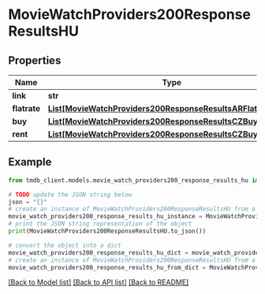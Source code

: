 # MovieWatchProviders200ResponseResultsHU


## Properties

Name | Type | Description | Notes
------------ | ------------- | ------------- | -------------
**link** | **str** |  | [optional] 
**flatrate** | [**List[MovieWatchProviders200ResponseResultsARFlatrateInner]**](MovieWatchProviders200ResponseResultsARFlatrateInner.md) |  | [optional] 
**buy** | [**List[MovieWatchProviders200ResponseResultsCZBuyInner]**](MovieWatchProviders200ResponseResultsCZBuyInner.md) |  | [optional] 
**rent** | [**List[MovieWatchProviders200ResponseResultsCZBuyInner]**](MovieWatchProviders200ResponseResultsCZBuyInner.md) |  | [optional] 

## Example

```python
from tmdb_client.models.movie_watch_providers200_response_results_hu import MovieWatchProviders200ResponseResultsHU

# TODO update the JSON string below
json = "{}"
# create an instance of MovieWatchProviders200ResponseResultsHU from a JSON string
movie_watch_providers200_response_results_hu_instance = MovieWatchProviders200ResponseResultsHU.from_json(json)
# print the JSON string representation of the object
print(MovieWatchProviders200ResponseResultsHU.to_json())

# convert the object into a dict
movie_watch_providers200_response_results_hu_dict = movie_watch_providers200_response_results_hu_instance.to_dict()
# create an instance of MovieWatchProviders200ResponseResultsHU from a dict
movie_watch_providers200_response_results_hu_from_dict = MovieWatchProviders200ResponseResultsHU.from_dict(movie_watch_providers200_response_results_hu_dict)
```
[[Back to Model list]](../README.md#documentation-for-models) [[Back to API list]](../README.md#documentation-for-api-endpoints) [[Back to README]](../README.md)


